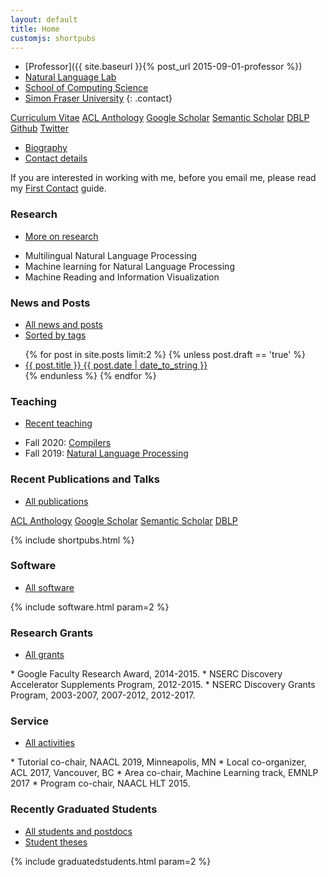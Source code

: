 ```yaml
---
layout: default
title: Home
customjs: shortpubs
---
```


* [Professor]({{ site.baseurl }}{% post_url 2015-09-01-professor %})
* [Natural Language Lab](http://natlang.cs.sfu.ca)
* [School of Computing Science](http://www.cs.sfu.ca/)
* [Simon Fraser University](http://www.sfu.ca)
{: .contact}

<p>
<div class="button-group">
    <a href="{{ site.baseurl }}/public/files/cv.pdf" class="button">Curriculum Vitae</a>
    <a href="https://www.aclweb.org/anthology/people/a/anoop-sarkar/" class="button">ACL Anthology</a>
    <a href="https://scholar.google.ca/citations?user=KhJJchQAAAAJ" class="button">Google Scholar</a>
    <a href="https://www.semanticscholar.org/author/Anoop-Sarkar/3028658" class="button">Semantic Scholar</a>
    <a href="https://dblp.org/pers/hd/s/Sarkar:Anoop" class="button">DBLP</a>
    <a href="https://github.com/anoopsarkar" class="button">Github</a>
    <a href="https://twitter.com/anoopsarkar" class="button">Twitter</a>
</div>
</p>


<div class="more">
    <ul class="navigate">
        <li><a href="{{ site.baseurl }}/biography">Biography</a></li>
        <li><a href="{{ site.baseurl }}/contact">Contact details</a></li>
    </ul>
</div>

<p>
<div class="alert alert-info">
If you are interested in working with me, before you email me, please read my <a href="{{ site.baseurl }}/firstcontact">First Contact</a> guide.
</div>
</p>

### Research
<div class="more">
    <ul class="navigate">
        <li><a href="{{ site.baseurl }}/research">More on research</a></li>
    </ul>
</div>

* Multilingual Natural Language Processing
* Machine learning for Natural Language Processing
* Machine Reading and Information Visualization 

### News and Posts
<div class="more">
    <ul class="navigate">
        <li><a href="{{ site.baseurl }}/news">All news and posts</a></li>
        <li><a href="{{ site.baseurl }}/tags">Sorted by tags</a></li>
    </ul>
</div>

<ul class="posts">
  {% for post in site.posts limit:2 %}
    {% unless post.draft == 'true' %}
      <li>
        <a href="{{ site.baseurl }}{{ post.url }}">
          <div>
            <span class="title">{{ post.title }}</span>
            <span class="date">{{ post.date | date_to_string }}</span>
          </div>
        </a>
      </li>
    {% endunless %}
  {% endfor %}
</ul>
<!--
<p><span class="moreinfo"><a href="{{ site.baseurl }}/news">All news and posts ...</a></span></p>
-->

### Teaching
<div class="more">
    <ul class="navigate">
        <li><a href="{{ site.baseurl }}/teaching">Recent teaching</a></li>
    </ul>
</div>

* Fall 2020: [Compilers](http://anoopsarkar.github.io/compilers-class/)
* Fall 2019: [Natural Language Processing](http://anoopsarkar.github.io/nlp-class/)

### Recent Publications and Talks
<div class="more">
    <ul class="navigate">
        <li><a href="{{ site.baseurl }}/publications">All publications</a></li>
    </ul>
</div>

<p>
<div class="button-group">
    <a href="https://www.aclweb.org/anthology/people/a/anoop-sarkar/" class="button">ACL Anthology</a>
    <a href="https://scholar.google.ca/citations?user=KhJJchQAAAAJ" class="button">Google Scholar</a>
    <a href="https://www.semanticscholar.org/author/Anoop-Sarkar/3028658" class="button">Semantic Scholar</a>
    <a href="https://dblp.org/pers/hd/s/Sarkar:Anoop" class="button">DBLP</a>
</div>
</p>

{% include shortpubs.html %}

### Software
<div class="more">
    <ul class="navigate">
        <li><a href="{{ site.baseurl }}/software">All software</a></li>
    </ul>
</div>

{% include software.html param=2 %}

### Research Grants
<div class="more">
    <ul class="navigate">
        <li><a href="{{ site.baseurl }}/grants">All grants</a></li>
    </ul>
</div>
* Google Faculty Research Award, 2014-2015.
* NSERC Discovery Accelerator Supplements Program, 2012-2015.
* NSERC Discovery Grants Program, 2003-2007, 2007-2012, 2012-2017.

### Service
<div class="more">
    <ul class="navigate">
        <li><a href="{{ site.baseurl }}/service">All activities</a></li>
    </ul>
</div>
* Tutorial co-chair, NAACL 2019, Minneapolis, MN
* Local co-organizer, ACL 2017, Vancouver, BC
* Area co-chair, Machine Learning track, EMNLP 2017
* Program co-chair, NAACL HLT 2015.

### Recently Graduated Students
<div class="more">
    <ul class="navigate">
        <li><a href="{{ site.baseurl }}/people">All students and postdocs</a></li>
        <li><a href="{{ site.baseurl }}/theses">Student theses</a></li>
    </ul>
</div>

{% include graduatedstudents.html param=2 %}

